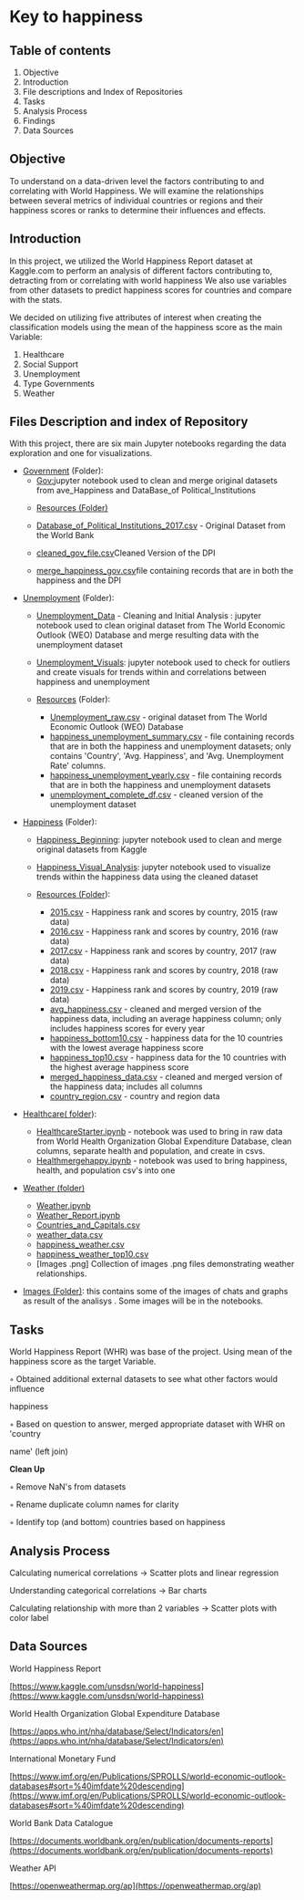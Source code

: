 # **Key to happiness**

## Table of contents

1. Objective
2. Introduction
3. File descriptions and Index of Repositories
4. Tasks
5. Analysis Process
6. Findings
7. Data Sources

## Objective

To understand on a data-driven level the factors contributing to and correlating with World Happiness. We will examine the relationships between several metrics of individual countries or regions and their happiness scores or ranks to determine their influences and effects.


## Introduction

In this project, we utilized the World Happiness Report dataset at Kaggle.com to perform an analysis of different factors contributing to, detracting from or  correlating with world happiness We also use variables from other datasets to predict happiness scores for countries and compare with the stats.

We decided on utilizing five attributes of interest when creating the classification models using the mean of the happiness score as the main Variable:

1. Healthcare
2. Social Support
3. Unemployment
4. Type Governments
5. Weather


## Files Description and index of Repository

With this project, there are six main Jupyter notebooks regarding the data exploration and one for visualizations.
  
 * [Government](https://github.com/reginesgit/project1/tree/main/Government) (Folder):
   * [Gov:](https://github.com/reginesgit/project1/blob/main/Government/Gov.ipynb)jupyter notebook used to clean and merge original datasets from ave\_Happiness and DataBase\_of Political\_Institutions
    - [Resources (Folder)](https://github.com/reginesgit/project1/tree/main/Government/Resources)

    - [Database\_of\_Political\_Institutions\_2017.csv](https://github.com/reginesgit/project1/blob/main/Government/Resources/Database_of_Political_Institutions_2017.csv) - Original Dataset from the World Bank
    - [cleaned\_gov\_file.csv](https://github.com/reginesgit/project1/blob/main/Government/Resources/cleaned_gov_file.csv)Cleaned Version of the DPI
    - [merge\_happiness\_gov.csv](https://github.com/reginesgit/project1/blob/main/Government/Resources/merge_happiness_gov.csv)file containing records that are in both the happiness and the DPI

- [Unemployment](https://github.com/reginesgit/project1/tree/main/Unemployment) (Folder):

    - [Unemployment\_Data](https://github.com/reginesgit/project1/blob/main/Unemployment/Unemployment_Data%20-%20Cleaning%20and%20Initial%20Analysis.ipynb) - Cleaning and Initial Analysis : jupyter notebook used to clean original dataset from The World Economic Outlook (WEO) Database and merge resulting data with the unemployment dataset
    - [Unemployment\_Visuals](https://github.com/reginesgit/project1/blob/main/Unemployment/Unemployment_Visuals.ipynb): jupyter notebook used to check for outliers and create visuals for trends within and correlations between happiness and unemployment
    - [Resources](https://github.com/reginesgit/project1/tree/main/Unemployment/Resources) (Folder):

        - [Unemployment\_raw.csv](https://github.com/reginesgit/project1/blob/main/Unemployment/Resources/Unemployment_raw.csv) - original dataset from The World Economic Outlook (WEO) Database
        - [happiness\_unemployment\_summary.csv](https://github.com/reginesgit/project1/blob/main/Unemployment/Resources/happiness_unemployment_summary.csv) - file containing records that are in both the happiness and unemployment datasets; only contains &#39;Country&#39;, &#39;Avg. Happiness&#39;, and &#39;Avg. Unemployment Rate&#39; columns.
        - [happiness\_unemployment\_yearly.csv](https://github.com/reginesgit/project1/blob/main/Unemployment/Resources/happiness_unemployment_yearly.csv) - file containing records that are in both the happiness and unemployment datasets
        - [unemployment\_complete\_df.csv](https://github.com/reginesgit/project1/blob/main/Unemployment/Resources/unemployment_complete_df.csv) - cleaned version of the unemployment dataset

- [Happiness](https://github.com/reginesgit/project1/tree/main/Happiness) (Folder):

    - [Happiness\_Beginning](https://github.com/reginesgit/project1/blob/main/Happiness/Happiness_Beginning.ipynb): jupyter notebook used to clean and merge original datasets from Kaggle
    - [Happiness\_Visual\_Analysis](https://github.com/reginesgit/project1/blob/main/Happiness/Happiness_Visual_Analysis.ipynb): jupyter notebook used to visualize trends within the happiness data using the cleaned dataset
    - [Resources (Folder](https://github.com/reginesgit/project1/tree/main/Happiness/Resources)):

        - [2015.csv](https://github.com/reginesgit/project1/blob/main/Happiness/Resources/2015.csv) - Happiness rank and scores by country, 2015 (raw data)
        - [2016.csv](https://github.com/reginesgit/project1/blob/main/Happiness/Resources/2016.csv) - Happiness rank and scores by country, 2016 (raw data)
        - [2017.csv](https://github.com/reginesgit/project1/blob/main/Happiness/Resources/2017.csv) - Happiness rank and scores by country, 2017 (raw data)
        - [2018.csv](https://github.com/reginesgit/project1/blob/main/Happiness/Resources/2018.csv) - Happiness rank and scores by country, 2018 (raw data)
        - [2019.csv](https://github.com/reginesgit/project1/blob/main/Happiness/Resources/2019.csv) - Happiness rank and scores by country, 2019 (raw data)
        - [avg\_happiness.csv](https://github.com/reginesgit/project1/blob/main/Happiness/Resources/avg_happiness.csv) - cleaned and merged version of the happiness data, including an average happiness column; only includes happiness scores for every year
        - [happiness\_bottom10.csv](https://github.com/reginesgit/project1/blob/main/Happiness/Resources/happiness_bottom10.csv) - happiness data for the 10 countries with the lowest average happiness score
        - [happiness\_top10.csv](https://github.com/reginesgit/project1/blob/main/Happiness/Resources/happiness_top10.csv) - happiness data for the 10 countries with the highest average happiness score
        - [merged\_happiness\_data.csv](https://github.com/reginesgit/project1/blob/main/Happiness/Resources/merged_happiness_data.csv) - cleaned and merged version of the happiness data; includes all columns
        - [country\_region.csv](https://github.com/reginesgit/project1/blob/main/Happiness/Resources/country_region.csv) - country and region data
        
        
- [Healthcare( folder](https://github.com/reginesgit/project1/tree/main/Healthcare)):

    - [HealthcareStarter.ipynb](https://github.com/reginesgit/project1/blob/main/Healthcare/HealthcareStarter.ipynb) - notebook was    used to bring in raw data from World Health Organization Global Expenditure Database, clean columns, separate health and population, and create in csvs.
    - [Healthmergehappy.ipynb](https://github.com/reginesgit/project1/blob/main/Healthcare/healthmergehappy.ipynb) - notebook was used to bring happiness, health, and population csv&#39;s into one


- [Weather (folder)](https://github.com/reginesgit/project1/tree/main/Weather)

    - [Weather.ipynb](https://github.com/reginesgit/project1/blob/main/Weather/Weather.ipynb)
    - [Weather_Report.ipynb](https://github.com/reginesgit/project1/blob/main/Weather/Weather_Report.ipynb)
    - [Countries_and_Capitals.csv](https://github.com/reginesgit/project1/blob/main/Weather/Countries_and_Capitals.csv)
    - [weather_data.csv](https://github.com/reginesgit/project1/blob/main/Weather/weather_data.csv)
    - [happiness_weather.csv](https://github.com/reginesgit/project1/blob/main/Weather/happiness_weather.csv)
    - [happiness_weather_top10.csv](https://github.com/reginesgit/project1/blob/main/Weather/happiness_weather_top10.csv)
    - [Images .png] Collection of images .png files demonstrating weather relationships.


- [Images (Folder)](https://github.com/reginesgit/project1/tree/main/Images): this contains some of the images of chats and graphs as result of the analisys . Some images will be in the notebooks.

## Tasks

World Happiness Report (WHR) was base of the project. Using mean of the happiness score as the target Variable.

◦ Obtained additional external datasets to see what other factors would influence

happiness

◦ Based on question to answer, merged appropriate dataset with WHR on &#39;country

name&#39; (left join)

**Clean Up**

◦ Remove NaN&#39;s from datasets

◦ Rename duplicate column names for clarity

◦ Identify top (and bottom) countries based on happiness


## Analysis Process


Calculating numerical correlations → Scatter plots and linear regression


Understanding categorical correlations → Bar charts


Calculating relationship with more than 2 variables → Scatter plots with color label



## Data Sources

World Happiness Report

[https://www.kaggle.com/unsdsn/world-happiness](https://www.kaggle.com/unsdsn/world-happiness)

World Health Organization Global Expenditure Database

[https://apps.who.int/nha/database/Select/Indicators/en](https://apps.who.int/nha/database/Select/Indicators/en)

International Monetary Fund

[https://www.imf.org/en/Publications/SPROLLS/world-economic-outlook-databases#sort=%40imfdate%20descending](https://www.imf.org/en/Publications/SPROLLS/world-economic-outlook-databases#sort=%40imfdate%20descending)

World Bank Data Catalogue

[https://documents.worldbank.org/en/publication/documents-reports](https://documents.worldbank.org/en/publication/documents-reports)

Weather API

[https://openweathermap.org/ap](https://openweathermap.org/ap)





